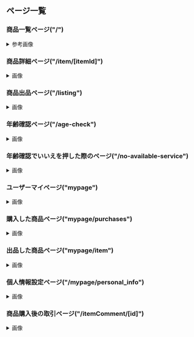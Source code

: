 ## ページ一覧

### 商品一覧ページ("/")

<details>

<summary>参考画像</summary>

- 現状の見た目

![screencapture-swappy-jp-2023-10-26-14_43_08](https://github.com/developerhost/media-swap/assets/50170789/6a232282-e6c9-471c-84f3-3a67e6b8b06c)

- 参考(メルカリ)

![screencapture-jp-mercari-sell-create-2023-10-26-14_26_46](https://github.com/developerhost/media-swap/assets/50170789/d9a6cb59-703e-4b12-955f-9ce5aea868df)

</details>

### 商品詳細ページ("/item/[itemId]")

<details><summary>画像</summary>

- 現状

![screencapture-swappy-jp-products-65348f217070d4004f98b41a-2023-10-26-14_48_08](https://github.com/developerhost/media-swap/assets/50170789/78cc34af-02ca-40ee-ba8b-0ed5e4d0d05b)

- 参考(メルカリ)

![screencapture-jp-mercari-item-m68891121816-2023-10-26-14_49_19](https://github.com/developerhost/media-swap/assets/50170789/e1fc0ec4-50e7-4d88-ab83-56d35b79c502)

</details>

### 商品出品ページ("/listing")

<details><summary>画像</summary>

- 現状

![screencapture-localhost-3000-add-product-2023-10-26-14_53_36](https://github.com/developerhost/media-swap/assets/50170789/2c306c30-5e6d-4631-a01b-7dab598f7d7a)

- 参考(メルカリ)

![screencapture-jp-mercari-sell-create-2023-10-26-14_53_57](https://github.com/developerhost/media-swap/assets/50170789/e80be44b-7025-496d-90b0-a29af89160fa)

</details>

### 年齢確認ページ("/age-check")

<details><summary>画像</summary>

- 現状

![screencapture-localhost-3000-age-check-2023-10-26-14_58_14](https://github.com/developerhost/media-swap/assets/50170789/b0d62993-6d41-4b38-8868-7e7b665a5ad2)

- 参考(DMM)

![screencapture-dmm-co-jp-age-check-2023-10-26-14_59_18](https://github.com/developerhost/media-swap/assets/50170789/91cded12-4463-4c68-abe5-bae5fac68359)

</details>

### 年齢確認でいいえを押した際のページ("/no-available-service")

<details><summary>画像</summary>

- 現状

![screencapture-localhost-3000-no-available-service-2023-10-26-15_01_09](https://github.com/developerhost/media-swap/assets/50170789/e08994f2-3bbc-4fef-8f7e-eca8d78dc1da)

TODO: ホームに戻るボタンをつけた方がいいかも

</details>

### ユーザーマイページ("mypage")

<details><summary>画像</summary>

- 現状
  なし

- 参考(メルカリ)

![screencapture-jp-mercari-mypage-2023-10-26-15_03_08](https://github.com/developerhost/media-swap/assets/50170789/06ecda67-2b57-45af-9d4e-e1d68919baf1)

TODO: 購入した商品・出品した商品・ログアウト・売上金・個人情報設定・振込申請は必須。とりあえず必須機能のみ作る。

</details>

### 購入した商品ページ("mypage/purchases")

<details><summary>画像</summary>

- 現状
  なし

- 参考(メルカリ)

![screencapture-jp-mercari-mypage-purchases-2023-10-26-15_06_15](https://github.com/developerhost/media-swap/assets/50170789/c51586c2-384e-472a-b6a0-d0c4ab1cc4bb)

</details>

### 出品した商品ページ("mypage/item")

<details><summary>画像</summary>

- 現状
  なし

- 参考(メルカリ)

![screencapture-jp-mercari-mypage-items-2023-10-26-15_07_38](https://github.com/developerhost/media-swap/assets/50170789/ebbd3749-03a2-4b05-be39-61bf15fbcbd6)

</details>

### 個人情報設定ページ("/mypage/personal_info")

<details><summary>画像</summary>

- 現状
  なし

- 参考(メルカリ)

![screencapture-jp-mercari-mypage-personal-info-2023-10-26-15_10_10](https://github.com/developerhost/media-swap/assets/50170789/a3e982db-f09e-41c3-a6de-cdaf37690b5b)

TODO: 住所登録のみ必須。他はとりあえずいらないかな。

</details>

### 商品購入後の取引ページ("/itemComment/[id]")

<details><summary>画像</summary>

- 現状
  作成中

- 参考(メルカリ)
  TODO: のちに追加する

</details>
